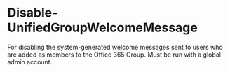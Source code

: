 # Disable-UnifiedGroupWelcomeMessage

For disabling the system-generated welcome messages sent to users who are added as members to the Office 365 Group. Must be run with a global admin account.